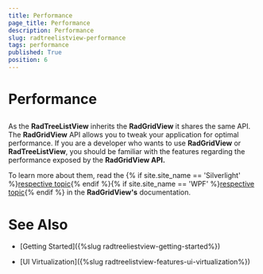 ```yaml
---
title: Performance
page_title: Performance
description: Performance
slug: radtreelistview-performance
tags: performance
published: True
position: 6
---
```


# Performance



## 

As the __RadTreeListView__ inherits the __RadGridView__ it shares the same API. The __RadGridView__ API allows you to tweak your application for optimal performance. If you are a developer who wants to use __RadGridView__ or __RadTreeListView__, you should be familiar with the features regarding the performance exposed by the __RadGridView API.__

To learn more about them, read the {% if site.site_name == 'Silverlight' %}[respective topic](http://www.telerik.com/help/silverlight/radgridview-performance-tips-tricks.html){% endif %}{% if site.site_name == 'WPF' %}[respective topic](http://www.telerik.com/help/wpf/radgridview-performance-tips-tricks.html){% endif %}
          in the __RadGridView's__ documentation. 

# See Also

 * [Getting Started]({%slug radtreeliestview-getting-started%})

 * [UI Virtualization]({%slug radtreelistview-features-ui-virtualization%})

